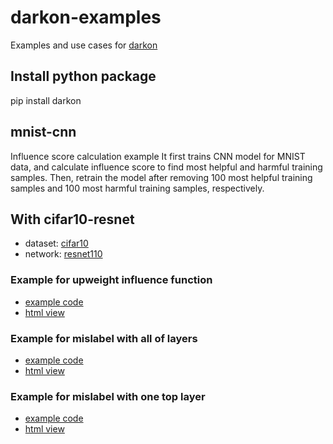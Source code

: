# darkon-examples
Examples and use cases for [darkon](https://github.com/darkonhub/darkon)

## Install python package
pip install darkon

## mnist-cnn
Influence score calculation example
It first trains CNN model for MNIST data, and calculate influence score to find most helpful and harmful training samples.
Then, retrain the model after removing 100 most helpful training samples and 100 most harmful training samples, respectively.

## With cifar10-resnet
* dataset: [cifar10](https://www.cs.toronto.edu/~kriz/cifar.html)
* network: [resnet110](https://github.com/wenxinxu/resnet-in-tensorflow)

### Example for upweight influence function
* [example code](https://github.com/darkonhub/darkon-examples/blob/master/cifar10-resnet/influence_cifar10_resnet.ipynb)
* [html view](http://nbviewer.jupyter.org/github/darkonhub/darkon-examples/blob/master/cifar10-resnet/influence_cifar10_resnet.ipynb)

### Example for mislabel with all of layers
* [example code](https://github.com/darkonhub/darkon-examples/blob/master/cifar10-resnet/influence_cifar10_resnet_mislabel_all_layers.ipynb)
* [html view](http://nbviewer.jupyter.org/github/darkonhub/darkon-examples/blob/master/cifar10-resnet/influence_cifar10_resnet_mislabel_all_layers.ipynb)

### Example for mislabel with one top layer
* [example code](https://github.com/darkonhub/darkon-examples/blob/master/cifar10-resnet/influence_cifar10_resnet_mislabel_one_layer.ipynb)
* [html view](http://nbviewer.jupyter.org/github/darkonhub/darkon-examples/blob/master/cifar10-resnet/influence_cifar10_resnet_mislabel_one_layer.ipynb)


